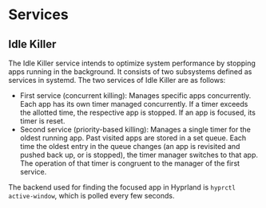 # Services

## Idle Killer

The Idle Killer service intends to optimize system performance by stopping apps running in the background. It consists of two subsystems defined as services in systemd. The two services of Idle Killer are as follows:

- First service (concurrent killing): Manages specific apps concurrently. Each app has its own timer managed concurrently. If a timer exceeds the allotted time, the respective app is stopped. If an app is focused, its timer is reset.
- Second service (priority-based killing): Manages a single timer for the oldest running app. Past visited apps are stored in a set queue. Each time the oldest entry in the queue changes (an app is revisited and pushed back up, or is stopped), the timer manager switches to that app. The operation of that timer is congruent to the manager of the first service.

The backend used for finding the focused app in Hyprland is `hyprctl active-window`, which is polled every few seconds.
